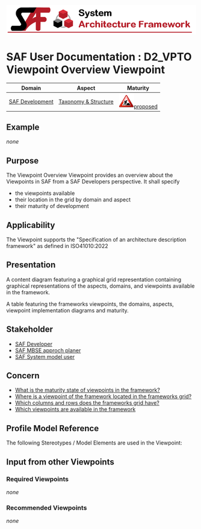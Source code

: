 ![System Architecture Framework](../diagrams/Banner_SAF.png)
# SAF User Documentation : **D2_VPTO** Viewpoint Overview Viewpoint
|**Domain**|**Aspect**|**Maturity**|
| --- | --- | --- |
|[SAF Development](../domains.md#Domain-SAF-Development)|[Taxonomy & Structure](../aspects.md#Aspect-Taxonomy-&-Structure)|![Proposed](../diagrams/Under_construction_icon-red.svg )[proposed](../using-saf/maturity.md#proposed)|
## Example
*none*
## Purpose
The Viewpoint Overview Viewpoint provides an overview about the Viewpoints in SAF from a SAF Developers perspective. It shall specify
* the viewpoints available
* their location in the grid by domain and aspect
* their maturity of development 
## Applicability
The Viewpoint supports the  "Specification of an architecture description framework" as defined in ISO41010:2022
## Presentation
A content diagram  featuring a graphical grid representation containing graphical representations of the aspects, domains, and viewpoints available in the framework.

A table featuring the frameworks viewpoints, the domains, aspects, viewpoint implementation diagrams and maturity.

## Stakeholder
* [SAF Developer](../stakeholders.md#SAF-Developer)
* [SAF MBSE approch planer](../stakeholders.md#SAF-MBSE-approch-planer)
* [SAF System model user](../stakeholders.md#SAF-System-model-user)
## Concern
* [What is the maturity state of viewpoints in the framework?](../concerns.md#_2024x_26f0132_1719129513706_329066_14708)
* [Where is a viewpoint of the framework located in the frameworks grid?](../concerns.md#_2024x_26f0132_1719130165383_541840_14769)
* [Which columns and rows does the frameworks grid have? ](../concerns.md#_2024x_26f0132_1719130222689_69494_14774)
* [Which viewpoints are available in the framework](../concerns.md#_2024x_26f0132_1719129141456_206905_14250)
## Profile Model Reference
The following Stereotypes / Model Elements are used in the Viewpoint:
## Input from other Viewpoints
### Required Viewpoints
*none*
### Recommended Viewpoints
*none*

